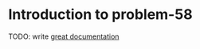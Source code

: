 # Introduction to problem-58

TODO: write [great documentation](http://jacobian.org/writing/great-documentation/what-to-write/)
